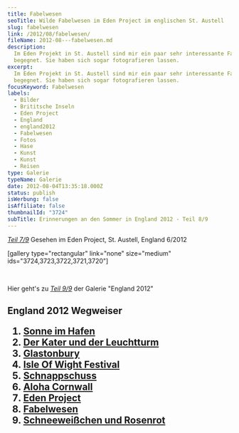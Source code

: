 ```yaml
---
title: Fabelwesen
seoTitle: Wilde Fabelwesen im Eden Project im englischen St. Austell
slug: fabelwesen
link: /2012/08/fabelwesen/
fileName: 2012-08---fabelwesen.md
description:
  Im Eden Projekt in St. Austell sind mir ein paar sehr interessante Fabelwesen
  begegnet. Sie haben sich sogar fotografieren lassen.
excerpt:
  Im Eden Projekt in St. Austell sind mir ein paar sehr interessante Fabelwesen
  begegnet. Sie haben sich sogar fotografieren lassen.
focusKeyword: Fabelwesen
labels:
  - Bilder
  - Brititsche Inseln
  - Eden Project
  - England
  - england2012
  - Fabelwesen
  - Fotos
  - Hase
  - Kunst
  - Kunst
  - Reisen
type: Galerie
typeName: Galerie
date: 2012-08-04T13:35:18.000Z
status: publish
isWerbung: false
isAffiliate: false
thumbnailId: "3724"
subTitle: Erinnerungen an den Sommer in England 2012 - Teil 8/9
---
```


<em><a title="Fabelwesen" href="http://cardamonchai.com/2012/08/eden-project-2/">Teil
7/9</a></em> Gesehen im Eden Project, St. Austell, England 6/2012

[gallery type="rectangular" link="none" size="medium"
ids="3724,3723,3722,3721,3720"]

&nbsp;

Hier geht's zu
<em><a title="Schneeweißchen und Rosenrot" href="http://cardamonchai.com/2012/08/schneeweis-und-rosenrot/">Teil
9/9</a></em> der Galerie "England 2012"

## England 2012 Wegweiser<ol><li><a title="Sonne im Hafen" href="http://wp.me/p533wO-Ry">Sonne im Hafen</a></li><li><a title="Der Kater und der Leuchtturm" href="http://cardamonchai.com/2012/08/der-kater-und-der-leuchtturm/">Der Kater und der Leuchtturm</a></li><li><a title="Glastonbury" href="http://cardamonchai.com/2012/07/glastonbury/">Glastonbury</a></li><li><a title="Isle Of Wight Festival" href="http://cardamonchai.com/2012/07/isle-of-wight-festival-2012/">Isle Of Wight Festival</a></li><li><a title="Schnappschuss" href="http://cardamonchai.com/2012/07/schnappschuss/">Schnappschuss</a></li><li><a title="Aloha Cornwall" href="http://cardamonchai.com/2012/07/aloa-cornwall/">Aloha Cornwall</a></li><li><a title="Eden Project" href="http://cardamonchai.com/2012/08/eden-project-2/">Eden Project</a></li><li><a title="Fabelwesen" href="http://cardamonchai.com/2012/08/fabelwesen/">Fabelwesen</a></li><li><a title="Schneeweißchen und Rosenrot" href="http://cardamonchai.com/2012/08/schneeweis-und-rosenrot/">Schneeweißchen und Rosenrot</a></li></ol>
